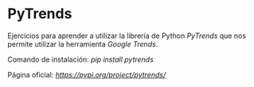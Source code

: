 # PyTrends
Ejercicios para aprender a utilizar la librería de Python <i>PyTrends</i> que nos permite utilizar la herramienta <i>Google Trends</i>.

Comando de instalación: <i>pip install pytrends</i>

Página oficial: <i>https://pypi.org/project/pytrends/</i>

